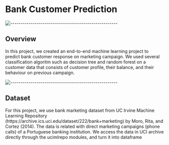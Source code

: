 
# Bank Customer Prediction
![-----------------------------------------------------](https://raw.githubusercontent.com/andreasbm/readme/master/assets/lines/rainbow.png)

<h2 id="about-the-project"> Overview</h2>
In this project, we created an end-to-end machine learning project to predict bank customer response on marketing campaign. We used several classification algoritm such as decision tree and random forest on a customer data that consists of customer profile, their balance, and their behaviour on previous campaign.

![-----------------------------------------------------](https://raw.githubusercontent.com/andreasbm/readme/master/assets/lines/rainbow.png)
<h2 id="Dataset"> Dataset</h2>
For this project, we use bank marketing dataset from UC Irvine Machine Learning Repository
(https://archive.ics.uci.edu/dataset/222/bank+marketing) by Moro, Rita, and Cortez (2014).
The data is related with direct marketing campaigns (phone calls) of a Portuguese banking
institution. We access the data in UCI archive directly through the ucimlrepo modules, and
turn it into dataframe

